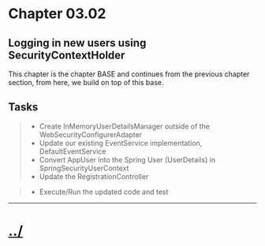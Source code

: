# Chapter 03.02

## Logging in new users using SecurityContextHolder
This chapter is the chapter BASE and continues from the previous chapter section, from here, we build on top of this base.

## Tasks

> * Create InMemoryUserDetailsManager outside of the WebSecurityConfigurerAdapter
> * Update our existing EventService implementation, DefaultEventService
> * Convert AppUser into the Spring User (UserDetails) in SpringSecurityUserContext
> * Update the RegistrationController

> * Execute/Run the updated code and test


---

# [../](../README.md)

